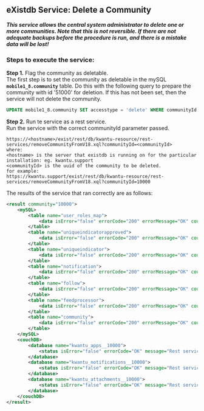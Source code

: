 ## eXistdb Service: Delete a Community

_**This service allows the central system administrator to delete one or more communities. Note that this is not reversible. If there are not adequate backups before the procedure is run, and there is a mistake data will be lost!**_<br>
### Steps to execute the service:<br>

**Step 1.** Flag the community as deletable.<br>
The first step is to set the community as deletable in the mySQL **`mobile1_8.community`** table. Do this with the following query to prepare the community with id '51000' for deletion. If this has not been set, then the service will not delete the community.
```sql
UPDATE mobile1_8.community SET accesstype = 'delete' WHERE communityId = '51000';
```

**Step 2.** Run te service as a rest service.<br>
Run the service with the correct communityId parameter passed.<br>
```http
https://<hostname>/exist/rest/db/kwantu-resource/rest-services/removeCommunityFromV18.xql?communityId=<communityId>
where:
<hostname> is the server that existdb is running on for the particular installation: eg. kwantu.support
<communityId> is the uuid of the community to be deleted.
for example:
https://kwantu.support/exist/rest/db/kwantu-resource/rest-services/removeCommunityFromV18.xql?communityId=10000
```
The results of the service that ran correctly are as follows:
```xml
<result community="10000">
    <mySQL>
        <table name="user_roles_map">
            <data isError="false" errorCode="200" errorMessage="OK" count="0"/>
        </table>
        <table name="uniqueindicatorapproved">
            <data isError="false" errorCode="200" errorMessage="OK" count="0"/>
        </table>
        <table name="uniqueindicator">
            <data isError="false" errorCode="200" errorMessage="OK" count="0"/>
        </table>
        <table name="notification">
            <data isError="false" errorCode="200" errorMessage="OK" count="0"/>
        </table>
        <table name="follow">
            <data isError="false" errorCode="200" errorMessage="OK" count="0"/>
        </table>
        <table name="feedprocessor">
            <data isError="false" errorCode="200" errorMessage="OK" count="0"/>
        </table>
        <table name="community">
            <data isError="false" errorCode="200" errorMessage="OK" count="1"/>
        </table>
    </mySQL>
    <couchDB>
        <database name="kwantu_apps__10000">
            <status isError="false" errorCode="OK" message="Rest service called successfully">{"ok":true} </status>
        </database>
        <database name="kwantu_notifications__10000">
            <status isError="false" errorCode="OK" message="Rest service called successfully">{"ok":true} </status>
        </database>
        <database name="kwantu_attachments__10000">
            <status isError="false" errorCode="OK" message="Rest service called successfully">{"ok":true} </status>
        </database>
    </couchDB>
</result>
```
